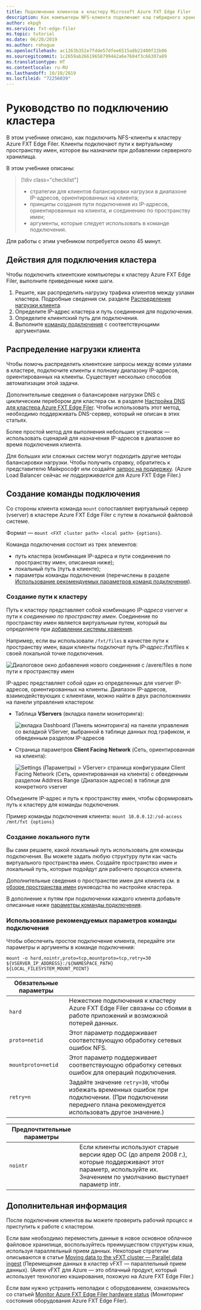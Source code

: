 ```yaml
---
title: Подключение клиентов к кластеру Microsoft Azure FXT Edge Filer
description: Как компьютеры NFS-клиента подключают кэш гибридного хранилища Azure FXT Edge Filer
author: ekpgh
ms.service: fxt-edge-filer
ms.topic: tutorial
ms.date: 06/20/2019
ms.author: rohogue
ms.openlocfilehash: ac1263b352e7fdde57dfee6515a8b22400f22b06
ms.sourcegitcommit: 1c2659ab26619658799442a6e7604f3c66307a89
ms.translationtype: HT
ms.contentlocale: ru-RU
ms.lasthandoff: 10/10/2019
ms.locfileid: "72256039"
---
```

# <a name="tutorial-mount-the-cluster"></a>Руководство по подключению кластера

В этом учебнике описано, как подключить NFS-клиенты к кластеру Azure FXT Edge Filer. Клиенты подключают пути к виртуальному пространству имен, которое вы назначили при добавлении серверного хранилища. 

В этом учебнике описаны: 

> [!div class="checklist"]
> * стратегии для клиентов балансировки нагрузки в диапазоне IP-адресов, ориентированных на клиента;
> * принципы создания пути подключения из IP-адресов, ориентированных на клиента, и соединению по пространству имен;
> * аргументы, которые следует использовать в команде подключения.

Для работы с этим учебником потребуется около 45 минут.

## <a name="steps-to-mount-the-cluster"></a>Действия для подключения кластера

Чтобы подключить клиентские компьютеры к кластеру Azure FXT Edge Filer, выполните приведенные ниже шаги.

1. Решите, как распределить нагрузку трафика клиентов между узлами кластера. Подробные сведения см. разделе [Распределение нагрузки клиента](#balance-client-load). 
1. Определите IP-адрес кластера и путь соединения для подключения.
1. Определите клиентский путь для подключения.
1. Выполните [команду подключения](#use-recommended-mount-command-options) с соответствующими аргументами.

## <a name="balance-client-load"></a>Распределение нагрузки клиента

Чтобы помочь распределить клиентские запросы между всеми узлами в кластере, подключите клиенты к полному диапазону IP-адресов, ориентированных на клиенты. Существует несколько способов автоматизации этой задачи.

Дополнительные сведения о балансировке нагрузки DNS с циклическим перебором для кластера см. в разделе [Настройка DNS для кластера Azure FXT Edge Filer](fxt-configure-network.md#configure-dns-for-load-balancing). Чтобы использовать этот метод, необходимо поддерживать DNS-сервер, который не описан в этих статьях.

Более простой метод для выполнения небольших установок — использовать сценарий для назначения IP-адресов в диапазоне во время подключения клиента. 

Для больших или сложных систем могут подходить другие методы балансировки нагрузки. Чтобы получить справку, обратитесь к представителю Майкрософт или создайте [запрос на поддержку](fxt-support-ticket.md). (Azure Load Balancer сейчас *не поддерживается* для Azure FXT Edge Filer.)

## <a name="create-the-mount-command"></a>Создание команды подключения 

Со стороны клиента команда ``mount`` сопоставляет виртуальный сервер (vserver) в кластере Azure FXT Edge Filer с путем в локальной файловой системе. 

Формат — ``mount <FXT cluster path> <local path> {options}``.

Команда подключения состоит из трех элементов: 

* путь кластера (комбинация IP-адреса и пути соединения по пространству имен, описанная ниже);
* локальный путь (путь в клиенте); 
* параметры команды подключения (перечислены в разделе [Использование рекомендуемых параметров команд подключения](#use-recommended-mount-command-options)).

### <a name="create-the-cluster-path"></a>Создание пути к кластеру

Путь к кластеру представляет собой комбинацию *IP-адреса* vserver и пути к *соединению по пространству имен*. Соединение по пространству имен является виртуальным путем, который вы определяете при [добавлении системы хранения](fxt-add-storage.md#create-a-junction).

Например, если вы использовали ``/fxt/files`` в качестве пути к пространству имен, ваши клиенты подключат путь *IP-адрес*:/fxt/files к своей локальной точке подключения. 

![Диалоговое окно добавления нового соединения с /avere/files в поле пути к пространству имен](media/fxt-mount/fxt-junction-example.png)

IP-адрес представляет собой один из определенных для vserver IP-адресов, ориентированных на клиенты. Диапазон IP-адресов, взаимодействующих с клиентами, можно найти в двух расположениях на панели управления кластером:

* Таблица **VServers** (вкладка панели мониторинга): 

  ![вкладка Dashboard (Панель мониторинга) на панели управления со вкладкой VServer, выбранной в таблице данных под графиком, и обведенным разделом IP-адресов](media/fxt-mount/fxt-ip-addresses-dashboard.png)

* Страница параметров **Client Facing Network** (Сеть, ориентированная на клиента): 

  ![Settings (Параметры) > VServer> страница конфигурации Client Facing Network (Сеть, ориентированная на клиента) с обведенным разделом Address Range (Диапазон адресов) в таблице для конкретного vserver](media/fxt-mount/fxt-ip-addresses-settings.png)

Объедините IP-адрес и путь к пространству имен, чтобы сформировать путь к кластеру для команды подключения. 

Пример команды подключения клиента: ``mount 10.0.0.12:/sd-access /mnt/fxt {options}``

### <a name="create-the-local-path"></a>Создание локального пути

Вы сами решаете, какой локальный путь использовать для команды подключения. Вы можете задать любую структуру пути как часть виртуального пространства имен. Создайте пространство имен и локальный путь, которые подойдут для рабочего процесса клиента. 

Дополнительные сведения о пространстве имен для клиента см. в [обзоре пространства имен](https://azure.github.io/Avere/legacy/ops_guide/4_7/html/gns_overview.html) руководства по настройке кластера.

В дополнение к путям при подключении каждого клиента добавьте описанные ниже [параметры команды подключения](#use-recommended-mount-command-options).

### <a name="use-recommended-mount-command-options"></a>Использование рекомендуемых параметров команды подключения

Чтобы обеспечить простое подключение клиента, передайте эти параметры и аргументы в команде подключения: 

``mount -o hard,nointr,proto=tcp,mountproto=tcp,retry=30 ${VSERVER_IP_ADDRESS}:/${NAMESPACE_PATH} ${LOCAL_FILESYSTEM_MOUNT_POINT}``

| Обязательные параметры | |
--- | --- 
``hard`` | Нежесткие подключения к кластеру Azure FXT Edge Filer связаны со сбоями в работе приложений и возможной потерей данных. 
``proto=netid`` | Этот параметр поддерживает соответствующую обработку сетевых ошибок NFS.
``mountproto=netid`` | Этот параметр поддерживает соответствующую обработку сетевых ошибок для операций подключения.
``retry=n`` | Задайте значение ``retry=30``, чтобы избежать временных ошибок при подключении. (При подключении переднего плана рекомендуется использовать другое значение.)

| Предпочтительные параметры  | |
--- | --- 
``nointr``            | Если клиенты используют старые версии ядер ОС (до апреля 2008 г.), которые поддерживают этот параметр, используйте их. Значением по умолчанию выступает параметр intr.

## <a name="next-steps"></a>Дополнительная информация

После подключения клиентов вы можете проверить рабочий процесс и приступить к работе с кластером.

Если вам необходимо переместить данные в новое основное облачное файловое хранилище, воспользуйтесь преимуществом структуры кэша, используя параллельный прием данных. Некоторые стратегии описываются в статье [Moving data to the vFXT cluster — Parallel data ingest](https://docs.microsoft.com/azure/avere-vfxt/avere-vfxt-data-ingest) (Перемещение данных в кластер vFXT — параллельный прием данных). (Avere vFXT для Azure — это облачный продукт, который использует технологию кэширования, похожую на Azure FXT Edge Filer.)

Если вам нужно устранить неполадки с оборудованием, ознакомьтесь со статьей [Monitor Azure FXT Edge Filer hardware status](fxt-monitor.md) (Мониторинг состояния оборудования Azure FXT Edge Filer). 
